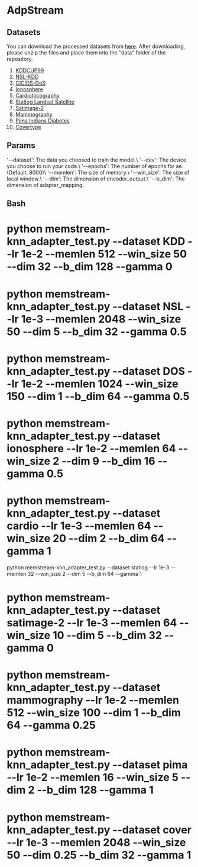 # AdpStream

## Datasets
You can download the processed datasets from [here](https://drive.google.com/file/d/1JNrhOr8U3Nqef1hBOqvHQPzBNWzDOFdl/view). After downloading, please unzip the files and place them into the "data" folder of the repository.
1. [KDDCUP99](http://kdd.ics.uci.edu/databases/kddcup99/kddcup99.html)
2. [NSL-KDD](https://www.unb.ca/cic/datasets/nsl.html)
4. [CICIDS-DoS](https://www.unb.ca/cic/datasets/ids-2018.html)
6. [Ionosphere](https://archive.ics.uci.edu/ml/index.php)
7. [Cardiotocography](https://archive.ics.uci.edu/ml/index.php)
8. [Statlog Landsat Satellite](https://archive.ics.uci.edu/ml/index.php)
9. [Satimage-2](http://odds.cs.stonybrook.edu)
10. [Mammography](http://odds.cs.stonybrook.edu)
11. [Pima Indians Diabetes](https://archive.ics.uci.edu/ml/index.php)
12. [Covertype](https://archive.ics.uci.edu/ml/index.php)

## Params
'--dataset': The data you choosed to train the model.\\
'--dev': The device you choose to run your code.\\
'--epochs': The number of epochs for ae. (Default: 8000)\\
'--memlen': The size of memory.\\
'--win_size': The size of local window.\\
'--dim': The dimension of encoder_output.\\
'--b_dim': The dimension of adapter_mapping.

## Bash
# python memstream-knn_adapter_test.py --dataset KDD --lr 1e-2 --memlen 512 --win_size 50 --dim 32 --b_dim 128 --gamma 0
# python memstream-knn_adapter_test.py --dataset NSL --lr 1e-3 --memlen 2048 --win_size 50 --dim 5 --b_dim 32 --gamma 0.5
# python memstream-knn_adapter_test.py --dataset DOS --lr 1e-2 --memlen 1024 --win_size 150 --dim 1 --b_dim 64 --gamma 0.5
# python memstream-knn_adapter_test.py --dataset ionosphere --lr 1e-2 --memlen 64 --win_size 2 --dim 9 --b_dim 16 --gamma 0.5
# python memstream-knn_adapter_test.py --dataset cardio --lr 1e-3 --memlen 64 --win_size 20 --dim 2 --b_dim 64 --gamma 1
python memstream-knn_adapter_test.py --dataset statlog --lr 1e-3 --memlen 32 --win_size 2 --dim 5 --b_dim 64 --gamma 1
# python memstream-knn_adapter_test.py --dataset satimage-2 --lr 1e-3 --memlen 64 --win_size 10 --dim 5 --b_dim 32 --gamma 0
# python memstream-knn_adapter_test.py --dataset mammography --lr 1e-2 --memlen 512 --win_size 100 --dim 1 --b_dim 64 --gamma 0.25
# python memstream-knn_adapter_test.py --dataset pima --lr 1e-2 --memlen 16 --win_size 5 --dim 2 --b_dim 128 --gamma 1
# python memstream-knn_adapter_test.py --dataset cover --lr 1e-3 --memlen 2048 --win_size 50 --dim 0.25 --b_dim 32 --gamma 1
